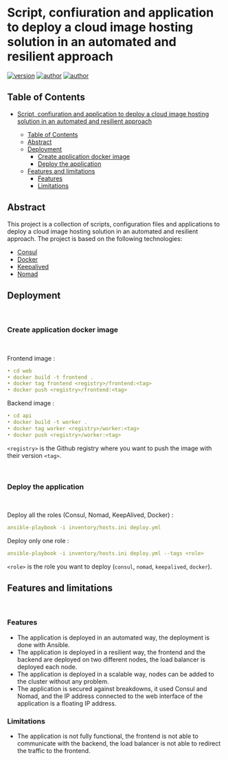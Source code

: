 # Script, confiuration and application to deploy a cloud image hosting solution in an automated and resilient approach

[![version](https://img.shields.io/badge/version-1.0.0-blue.svg)](https://github.com/EthanAndreas/CloudAppDeployment)
[![author](https://img.shields.io/badge/author-EthanAndreas-blue)](https://github.com/EthanAndreas)
[![author](https://img.shields.io/badge/author-LosKeeper-blue)](https://github.com/LosKeeper)

## Table of Contents

- [Script, confiuration and application to deploy a cloud image hosting solution in an automated and resilient approach](#script-confiuration-and-application-to-deploy-a-cloud-image-hosting-solution-in-an-automated-and-resilient-approach)
  <br>

  - [Table of Contents](#table-of-contents)
  - [Abstract](#abstract)
  - [Deployment](#deployment)
    - [Create application docker image](#create-application-docker-image)
    - [Deploy the application](#deploy-the-application)
  - [Features and limitations](#features-and-limitations)
    - [Features](#features)
    - [Limitations](#limitations)

## Abstract

This project is a collection of scripts, configuration files and applications to deploy a cloud image hosting solution in an automated and resilient approach. The project is based on the following technologies:

- [Consul](https://www.consul.io/)
- [Docker](https://www.docker.com/)
- [Keepalived](https://www.keepalived.org/)
- [Nomad](https://www.nomadproject.io/)

## Deployment

<br>

### Create application docker image

<br>

Frontend image :

```yaml
• cd web
• docker build -t frontend .
• docker tag frontend <registry>/frontend:<tag>
• docker push <registry>/frontend:<tag>
```

Backend image :

```yaml
• cd api
• docker build -t worker .
• docker tag worker <registry>/worker:<tag>
• docker push <registry>/worker:<tag>
```

``<registry>`` is the Github registry where you want to push the image with their version ``<tag>``.

<br>

### Deploy the application

<br>

Deploy all the roles (Consul, Nomad, KeepAlived, Docker) :

```yaml
ansible-playbook -i inventory/hosts.ini deploy.yml
```

Deploy only one role :

```yaml
ansible-playbook -i inventory/hosts.ini deploy.yml --tags <role>
```

``<role>`` is the role you want to deploy (``consul``, ``nomad``, ``keepalived``, ``docker``).

## Features and limitations 

<br>

### Features

- The application is deployed in an automated way, the deployment is done with Ansible.
- The application is deployed in a resilient way, the frontend and the backend are deployed on two different nodes, the load balancer is deployed each node.
- The application is deployed in a scalable way, nodes can be added to the cluster without any problem.
- The application is secured against breakdowns, it used Consul and Nomad, and the IP address connected to the web interface of the application is a floating IP address.


### Limitations

- The application is not fully functional, the frontend is not able to communicate with the backend, the load balancer is not able to redirect the traffic to the frontend.